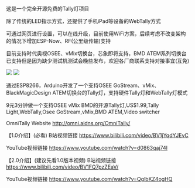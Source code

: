 这是一个完全开源免费的Tally灯项目

除了传统的LED指示方式，还提供了手机iPad等设备的WebTally方式

可通过网页进行设置，可以在线升级，目前使用WiFi方案，后续考虑不改变架构的情况下增加ESP-Now、RF(公里级传输)支持

目前支持时代奥视OSEE、vMix切换台，芯象即将支持，BMD ATEM系列切换台已支持但是因为缺少测试机测试会晚些发布，欢迎各厂商联系支持对接事宜(互免)

<img src="http://omni.aidns.net/OmniTally/supportlogo.jpg?ver=1.0.24121810">

<img src="http://omni.aidns.net/OmniTally/omnitally1.jpg">

通过ESP8266，Arduino开发了一个支持OSEE GoStream、vMix、BlackMagicDesign ATEM切换台的Tally灯，支持硬件Tally灯和WebTally灯模式

9元3分钟做一个支持OSEE vMix BMD的开源Tally灯,US$1.99,Tally Light,WebTally,Osee GoStream,vMix,BMD ATEM,Video switcher

OmniTally Website http://omni.aidns.org/OmniTally/

【1.0介绍】(必看)
B站视频链接 https://www.bilibili.com/video/BV1jYqdYJEvC

YouTube视频链接 https://www.youtube.com/watch?v=d0863qaj74I


【2.0介绍】(建议先看1.0版本视频)
B站视频链接 https://www.bilibili.com/video/BV1FQ7pzZEaV/

YouTube视频链接 https://www.youtube.com/watch?v=QglbKZ4ogHQ
